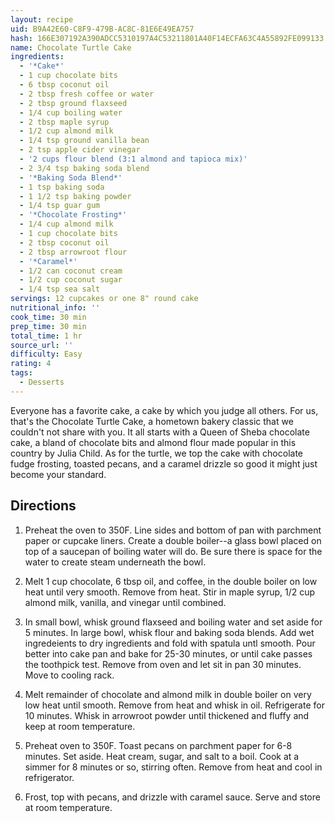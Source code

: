 ```yaml
---
layout: recipe
uid: B9A42E60-C8F9-479B-AC8C-81E6E49EA757
hash: 166E307192A390ADCC5310197A4C53211801A40F14ECFA63C4A55892FE099133
name: Chocolate Turtle Cake
ingredients:
  - '*Cake*'
  - 1 cup chocolate bits
  - 6 tbsp coconut oil
  - 2 tbsp fresh coffee or water
  - 2 tbsp ground flaxseed
  - 1/4 cup boiling water
  - 2 tbsp maple syrup
  - 1/2 cup almond milk
  - 1/4 tsp ground vanilla bean
  - 2 tsp apple cider vinegar
  - '2 cups flour blend (3:1 almond and tapioca mix)'
  - 2 3/4 tsp baking soda blend
  - '*Baking Soda Blend*'
  - 1 tsp baking soda
  - 1 1/2 tsp baking powder
  - 1/4 tsp guar gum
  - '*Chocolate Frosting*'
  - 1/4 cup almond milk
  - 1 cup chocolate bits
  - 2 tbsp coconut oil
  - 2 tbsp arrowroot flour
  - '*Caramel*'
  - 1/2 can coconut cream
  - 1/2 cup coconut sugar
  - 1/4 tsp sea salt
servings: 12 cupcakes or one 8" round cake
nutritional_info: ''
cook_time: 30 min
prep_time: 30 min
total_time: 1 hr
source_url: ''
difficulty: Easy
rating: 4
tags:
  - Desserts
---
```

Everyone has a favorite cake, a cake by which you judge all others. For us, that's the Chocolate Turtle Cake, a hometown bakery classic that we couldn't not share with you. It all starts with a Queen of Sheba chocolate cake, a bland of chocolate bits and almond flour made popular in this country by Julia Child. As for the turtle, we top the cake with chocolate fudge frosting, toasted pecans, and a caramel drizzle so good it might just become your standard.
            
## Directions

1. Preheat the oven to 350F. Line sides and bottom of pan with parchment paper or cupcake liners. Create a double boiler--a glass bowl placed on top of a saucepan of boiling water will do. Be sure there is space for the water to create steam underneath the bowl.


2. Melt 1 cup chocolate, 6 tbsp oil, and coffee, in the double boiler on low heat until very smooth. Remove from heat. Stir in maple syrup, 1/2 cup almond milk, vanilla, and vinegar until combined.

3. In small bowl, whisk ground flaxseed and boiling water and set aside for 5 minutes. In large bowl, whisk flour and baking soda blends. Add wet ingredeients to dry ingredients and fold with spatula untl smooth. Pour better into cake pan and bake for 25-30 minutes, or until cake passes the toothpick test. Remove from oven and let sit in pan 30 minutes. Move to cooling rack.

4. Melt remainder of chocolate and almond milk in double boiler on very low heat until smooth. Remove from heat and whisk in oil. Refrigerate for 10 minutes. Whisk in arrowroot powder until thickened and fluffy and keep at room temperature.

5. Preheat oven to 350F. Toast pecans on parchment paper for 6-8 minutes. Set aside. Heat cream, sugar, and salt to a boil. Cook at a simmer for 8 minutes or so, stirring often. Remove from heat and cool in refrigerator.

6. Frost, top with pecans, and drizzle with caramel sauce. Serve and store at room temperature.

